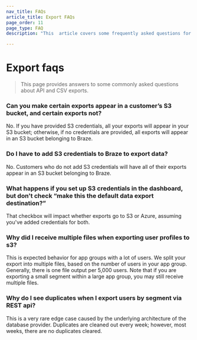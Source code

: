 ```yaml
---
nav_title: FAQs
article_title: Export FAQs
page_order: 11
page_type: FAQ
description: "This  article covers some frequently asked questions for API and CSV exports."

---
```


# Export faqs

> This page provides answers to some commonly asked questions about API and CSV exports.

### Can you make certain exports appear in a customer’s S3 bucket, and certain exports not?

No. If you have provided S3 credentials, all your exports will appear in your S3 bucket; otherwise, if no credentials are provided, all exports will appear in an S3 bucket belonging to Braze.

### Do I have to add S3 credentials to Braze to export data?

No. Customers who do not add S3 credentials will have all of their exports appear in an S3 bucket belonging to Braze.

### What happens if you set up S3 credentials in the dashboard, but don't check “make this the default data export destination?”

That checkbox will impact whether exports go to S3 or Azure, assuming you've added credentials for both.

### Why did I receive multiple files when exporting user profiles to s3?

This is expected behavior for app groups with a lot of users. We split your export into multiple files, based on the number of users in your app group. Generally, there is one file output per 5,000 users. Note that if you are exporting a small segment within a large app group, you may still receive multiple files.

### Why do I see duplicates when I export users by segment via REST api?

This is a very rare edge case caused by the underlying architecture of the database provider. Duplicates are cleaned out every week; however, most weeks, there are no duplicates cleared.
